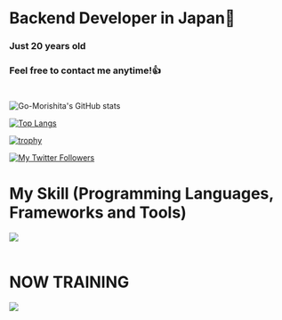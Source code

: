 # Backend Developer in Japan👋
### Just 20 years old 
### Feel free to contact me anytime!👍
#
![Go-Morishita's GitHub stats](https://github-readme-stats.vercel.app/api?username=Go-Morishita&show_icons=true&theme=vue-dark)

[![Top Langs](https://github-readme-stats.vercel.app/api/top-langs/?username=Go-Morishita&layout=compact&theme=vue-dark)](https://github.com/anuraghazra/github-readme-stats)

[![trophy](https://github-profile-trophy.vercel.app/?username=Go-Morishita&theme=discord)](https://github.com/ryo-ma/github-profile-trophy)

[![My Twitter Followers](https://badgen.net/twitter/follow/Masa36940064)](https://twitter.com/Masa36940064)


# My Skill (Programming Languages, Frameworks and Tools)

<img src="https://skillicons.dev/icons?i=html,css,js,typescript,react,vite,bootstrap,java,c,c++,vercel" /> <br /><br />
  
# NOW TRAINING

<img src="https://skillicons.dev/icons?i=next,firebase" /> <br /><br />
